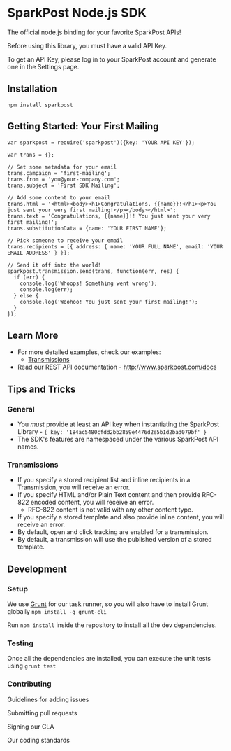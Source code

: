 # SparkPost Node.js SDK

The official node.js binding for your favorite SparkPost APIs!

Before using this library, you must have a valid API Key.

To get an API Key, please log in to your SparkPost account and generate one in the Settings page.

## Installation

```
npm install sparkpost
```

## Getting Started: Your First Mailing
```
var sparkpost = require('sparkpost')({key: 'YOUR API KEY'});

var trans = {};

// Set some metadata for your email
trans.campaign = 'first-mailing';
trans.from = 'you@your-company.com';
trans.subject = 'First SDK Mailing';

// Add some content to your email
trans.html = '<html><body><h1>Congratulations, {{name}}!</h1><p>You just sent your very first mailing!</p></body></html>';
trans.text = 'Congratulations, {{name}}!! You just sent your very first mailing!';
trans.substitutionData = {name: 'YOUR FIRST NAME'};

// Pick someone to receive your email
trans.recipients = [{ address: { name: 'YOUR FULL NAME', email: 'YOUR EMAIL ADDRESS' } }];

// Send it off into the world!
sparkpost.transmission.send(trans, function(err, res) {
  if (err) {
    console.log('Whoops! Something went wrong');
    console.log(err);
  } else {
    console.log('Woohoo! You just sent your first mailing!');
  }
});
```

## Learn More
* For more detailed examples, check our examples:
    * [Transmissions](https://github.com/MessageSystems/node-sdk/blob/master/examples/transmission/)
* Read our REST API documentation - <http://www.sparkpost.com/docs>

## Tips and Tricks
### General
* You _must_ provide at least an API key when instantiating the SparkPost Library - `{ key: '184ac5480cfdd2bb2859e4476d2e5b1d2bad079bf' }`
* The SDK's features are namespaced under the various SparkPost API names.

### Transmissions
* If you specify a stored recipient list and inline recipients in a Transmission, you will receive an error.
* If you specify HTML and/or Plain Text content and then provide RFC-822 encoded content, you will receive an error.
    * RFC-822 content is not valid with any other content type.
* If you specify a stored template and also provide inline content, you will receive an error.
* By default, open and click tracking are enabled for a transmission.
* By default, a transmission will use the published version of a stored template.

## Development

### Setup
We use [Grunt](http://gruntjs.com/) for our task runner, so you will also have to install Grunt globally `npm install -g grunt-cli`

Run `npm install` inside the repository to install all the dev dependencies.

### Testing
Once all the dependencies are installed, you can execute the unit tests using `grunt test`

### Contributing
Guidelines for adding issues

Submitting pull requests

Signing our CLA

Our coding standards
